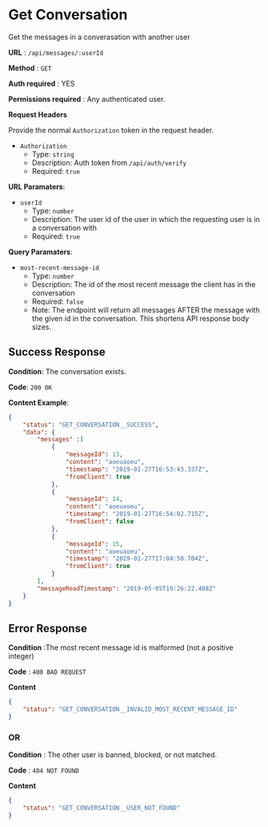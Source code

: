 # Get Conversation

Get the messages in a converasation with another user

**URL** : `/api/messages/:userId`

**Method** : `GET`

**Auth required** : YES

**Permissions required** : Any authenticated user.

**Request Headers**

Provide the normal `Authorization` token in the request header.

* `Authorization`
  * Type: `string`
  * Description: Auth token from `/api/auth/verify`
  * Required: `true`

**URL Paramaters**:
* `userId`
  * Type: `number`
  * Description: The user id of the user in which the requesting user is in a conversation with
  * Required: `true`

**Query Paramaters**:
* `most-recent-message-id`
  * Type: `number`
  * Description: The id of the most recent message the client has in the conversation
  * Required: `false`
  * Note: The endpoint will return all messages AFTER the message with the given id in the conversation. This shortens API response body sizes.

## Success Response

**Condition**: The conversation exists.

**Code**: `200 OK`

**Content Example**:

```json
{
    "status": "GET_CONVERSATION__SUCCESS",
    "data": {
        "messages" :[
            {
                "messageId": 13,
                "content": "aoeuaoeu",
                "timestamp": "2019-01-27T16:53:43.337Z",
                "fromClient": true
            },
            {
                "messageId": 14,
                "content": "aoeuaoeu",
                "timestamp": "2019-01-27T16:54:02.715Z",
                "fromClient": false
            },
            {
                "messageId": 15,
                "content": "aoeuaoeu",
                "timestamp": "2019-01-27T17:04:50.704Z",
                "fromClient": true
            }
        ],
        "messageReadTimestamp": "2019-05-05T19:26:22.408Z"
    }
}
```

## Error Response

**Condition** :The most recent message id is malformed (not a positive integer)

**Code** : `400 BAD REQUEST`

**Content**

```json
{
    "status": "GET_CONVERSATION__INVALID_MOST_RECENT_MESSAGE_ID"
}
```

### OR

**Condition** : The other user is banned, blocked, or not matched.

**Code** : `404 NOT FOUND`

**Content**

```json
{
    "status": "GET_CONVERSATION__USER_NOT_FOUND"
}
```
